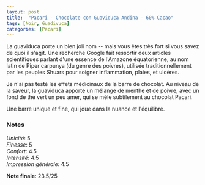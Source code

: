 ```yaml
---
layout: post
title:  "Pacari - Chocolate con Guaviduca Andina - 60% Cacao"
tags: [Noir, Guadivuca] 
categories: [Pacari]
---
```


La guaviduca porte un bien joli nom -- mais vous êtes très fort si vous savez de quoi il s'agit. Une recherche Google fait ressortir deux articles scientifiques parlant d'une essence de l'Amazone équatorienne, au nom latin de Piper carpunya (du genre des poivres), utilisée traditionnellement par les peuples Shuars pour soigner inflammation, plaies, et ulcères.

Je n'ai pas testé les effets médicinaux de la barre de chocolat. Au niveau de la saveur, la guaviduca apporte un mélange de menthe et de poivre, avec un fond de thé vert un peu amer, qui se mêle subtilement au chocolat Pacari. 

Une barre unique et fine, qui joue dans la nuance et l'équilibre. 


### Notes

_Unicité_: 5  
_Finesse_: 5  
_Confort_: 4.5  
_Intensité_: 4.5  
_Impression générale_: 4.5

**Note finale**: 23.5/25